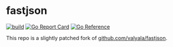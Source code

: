 # fastjson
[![build](https://github.com/oerlikon/fastjson/actions/workflows/ci.yml/badge.svg)](https://github.com/oerlikon/fastjson/actions/workflows/ci.yml)
[![Go Report Card](https://goreportcard.com/badge/github.com/oerlikon/fastjson)](https://goreportcard.com/report/github.com/oerlikon/fastjson)
[![Go Reference](https://pkg.go.dev/badge/github.com/oerlikon/fastjson.svg)](https://pkg.go.dev/github.com/oerlikon/fastjson)

This repo is a slightly patched fork of [github.com/valyala/fastjson](https://github.com/valyala/fastjson).
